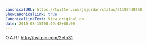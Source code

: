 ```yaml
---
canonicalURL: https://twitter.com/jmjordan/status/21190449268
ShowCanonicalLink: true
CanonicalLinkText: View original on
date: 2010-08-15T00:49:42+00:00
---
```

O.A.R.!  http://twitpic.com/2eto31